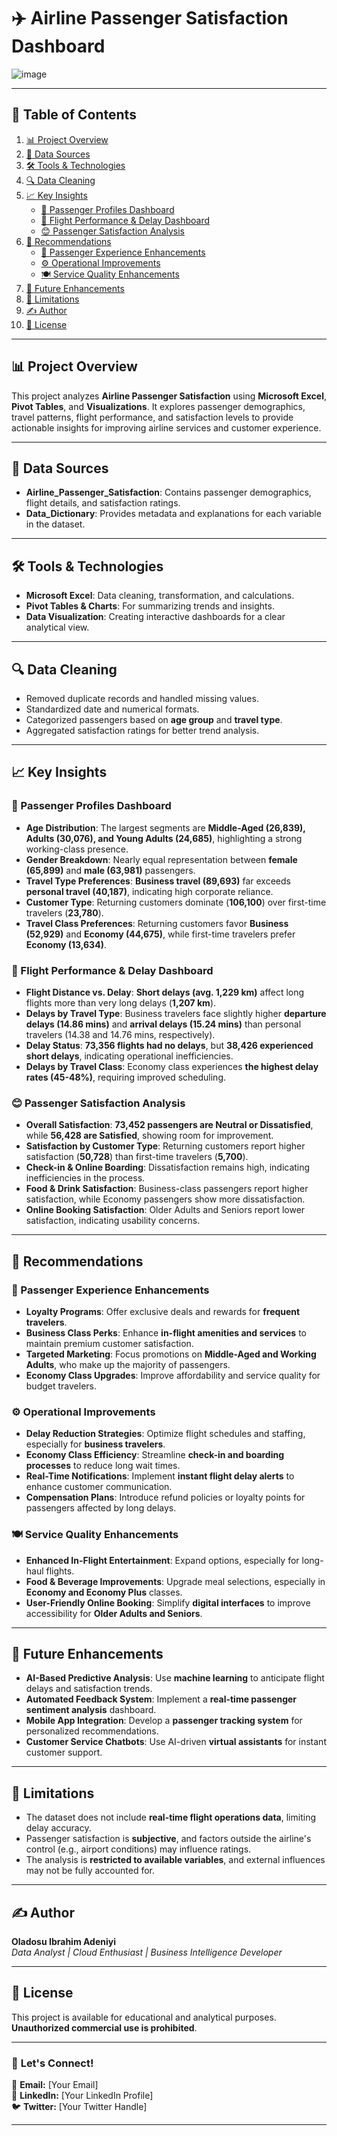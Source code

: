 # ✈️ Airline Passenger Satisfaction Dashboard  
![image](https://github.com/user-attachments/assets/e5697a92-29ba-4482-b7ca-3665c7dab0d7)


---

## 📜 Table of Contents  
1. [📊 Project Overview](#-project-overview)  
2. [📂 Data Sources](#-data-sources)  
3. [🛠 Tools & Technologies](#-tools--technologies)  
4. [🔍 Data Cleaning](#-data-cleaning)  
5. [📈 Key Insights](#-key-insights)  
   - [👤 Passenger Profiles Dashboard](#-passenger-profiles-dashboard)  
   - [🛫 Flight Performance & Delay Dashboard](#-flight-performance--delay-dashboard)  
   - [😊 Passenger Satisfaction Analysis](#-passenger-satisfaction-analysis)  
6. [🎯 Recommendations](#-recommendations)  
   - [🌟 Passenger Experience Enhancements](#-passenger-experience-enhancements)  
   - [⚙️ Operational Improvements](#-operational-improvements)  
   - [🍽️ Service Quality Enhancements](#-service-quality-enhancements)  
7. [🚀 Future Enhancements](#-future-enhancements)  
8. [📜 Limitations](#-limitations)  
9. [✍️ Author](#-author)  
10. [📌 License](#-license)  

---

## 📊 Project Overview  
This project analyzes **Airline Passenger Satisfaction** using **Microsoft Excel**, **Pivot Tables**, and **Visualizations**. It explores passenger demographics, travel patterns, flight performance, and satisfaction levels to provide actionable insights for improving airline services and customer experience.  

---

## 📂 Data Sources  
- **Airline_Passenger_Satisfaction**: Contains passenger demographics, flight details, and satisfaction ratings.  
- **Data_Dictionary**: Provides metadata and explanations for each variable in the dataset.  

---

## 🛠 Tools & Technologies  
- **Microsoft Excel**: Data cleaning, transformation, and calculations.  
- **Pivot Tables & Charts**: For summarizing trends and insights.  
- **Data Visualization**: Creating interactive dashboards for a clear analytical view.  

---

## 🔍 Data Cleaning  
- Removed duplicate records and handled missing values.  
- Standardized date and numerical formats.  
- Categorized passengers based on **age group** and **travel type**.  
- Aggregated satisfaction ratings for better trend analysis.  

---

## 📈 Key Insights  

### 👤 Passenger Profiles Dashboard  
- **Age Distribution**: The largest segments are **Middle-Aged (26,839), Adults (30,076), and Young Adults (24,685)**, highlighting a strong working-class presence.  
- **Gender Breakdown**: Nearly equal representation between **female (65,899)** and **male (63,981)** passengers.  
- **Travel Type Preferences**: **Business travel (89,693)** far exceeds **personal travel (40,187)**, indicating high corporate reliance.  
- **Customer Type**: Returning customers dominate (**106,100**) over first-time travelers (**23,780**).  
- **Travel Class Preferences**: Returning customers favor **Business (52,929)** and **Economy (44,675)**, while first-time travelers prefer **Economy (13,634)**.  

### 🛫 Flight Performance & Delay Dashboard  
- **Flight Distance vs. Delay**: **Short delays (avg. 1,229 km)** affect long flights more than very long delays (**1,207 km**).  
- **Delays by Travel Type**: Business travelers face slightly higher **departure delays (14.86 mins)** and **arrival delays (15.24 mins)** than personal travelers (14.38 and 14.76 mins, respectively).  
- **Delay Status**: **73,356 flights had no delays**, but **38,426 experienced short delays**, indicating operational inefficiencies.  
- **Delays by Travel Class**: Economy class experiences **the highest delay rates (45-48%)**, requiring improved scheduling.  

### 😊 Passenger Satisfaction Analysis  
- **Overall Satisfaction**: **73,452 passengers are Neutral or Dissatisfied**, while **56,428 are Satisfied**, showing room for improvement.  
- **Satisfaction by Customer Type**: Returning customers report higher satisfaction (**50,728**) than first-time travelers (**5,700**).  
- **Check-in & Online Boarding**: Dissatisfaction remains high, indicating inefficiencies in the process.  
- **Food & Drink Satisfaction**: Business-class passengers report higher satisfaction, while Economy passengers show more dissatisfaction.  
- **Online Booking Satisfaction**: Older Adults and Seniors report lower satisfaction, indicating usability concerns.  

---

## 🎯 Recommendations  

### 🌟 Passenger Experience Enhancements  
- **Loyalty Programs**: Offer exclusive deals and rewards for **frequent travelers**.  
- **Business Class Perks**: Enhance **in-flight amenities and services** to maintain premium customer satisfaction.  
- **Targeted Marketing**: Focus promotions on **Middle-Aged and Working Adults**, who make up the majority of passengers.  
- **Economy Class Upgrades**: Improve affordability and service quality for budget travelers.  

### ⚙️ Operational Improvements  
- **Delay Reduction Strategies**: Optimize flight schedules and staffing, especially for **business travelers**.  
- **Economy Class Efficiency**: Streamline **check-in and boarding processes** to reduce long wait times.  
- **Real-Time Notifications**: Implement **instant flight delay alerts** to enhance customer communication.  
- **Compensation Plans**: Introduce refund policies or loyalty points for passengers affected by long delays.  

### 🍽️ Service Quality Enhancements  
- **Enhanced In-Flight Entertainment**: Expand options, especially for long-haul flights.  
- **Food & Beverage Improvements**: Upgrade meal selections, especially in **Economy and Economy Plus** classes.  
- **User-Friendly Online Booking**: Simplify **digital interfaces** to improve accessibility for **Older Adults and Seniors**.  

---

## 🚀 Future Enhancements  
- **AI-Based Predictive Analysis**: Use **machine learning** to anticipate flight delays and satisfaction trends.  
- **Automated Feedback System**: Implement a **real-time passenger sentiment analysis** dashboard.  
- **Mobile App Integration**: Develop a **passenger tracking system** for personalized recommendations.  
- **Customer Service Chatbots**: Use AI-driven **virtual assistants** for instant customer support.  

---

## 📜 Limitations  
- The dataset does not include **real-time flight operations data**, limiting delay accuracy.  
- Passenger satisfaction is **subjective**, and factors outside the airline's control (e.g., airport conditions) may influence ratings.  
- The analysis is **restricted to available variables**, and external influences may not be fully accounted for.  

---

## ✍️ Author  
**Oladosu Ibrahim Adeniyi**  
_Data Analyst | Cloud Enthusiast | Business Intelligence Developer_  

---

## 📌 License  
This project is available for educational and analytical purposes. **Unauthorized commercial use is prohibited**.  

---

### 🔗 **Let's Connect!**  
📧 **Email:** [Your Email]  
🔗 **LinkedIn:** [Your LinkedIn Profile]  
🐦 **Twitter:** [Your Twitter Handle]  

---


